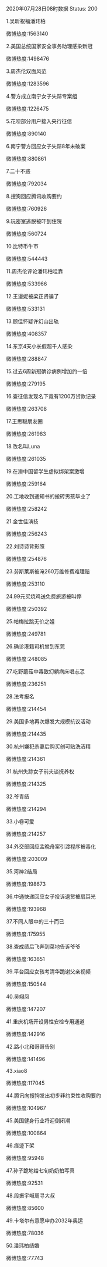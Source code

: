 2020年07月28日08时数据
Status: 200

1.吴昕祝福潘玮柏

微博热度:1563140

2.美国总统国家安全事务助理感染新冠

微博热度:1498476

3.周杰伦双面风范

微博热度:1283596

4.警方成立南宁女子失踪专案组

微博热度:1226475

5.花呗部分用户接入央行征信

微博热度:890140

6.南宁警方回应女子失踪8年未破案

微博热度:880861

7.二十不惑

微博热度:792034

8.搜狗回应腾讯收购要约

微博热度:760926

9.玩密室逃脱被吓到住院

微博热度:560724

10.比特币牛市

微博热度:544443

11.周杰伦评论潘玮柏哇靠

微博热度:533966

12.王漫妮被梁正贤骗了

微博热度:533131

13.顾佳怀疑许幻山出轨

微博热度:408357

14.东京4天小长假超千人感染

微博热度:288847

15.过去6周新冠确诊病例增加约一倍

微博热度:279195

16.查征信发现名下竟有1200万贷款记录

微博热度:263708

17.王思聪朋友圈

微博热度:261983

18.改名叫Luna

微博热度:261035

19.在澳中国留学生虚拟绑架案激增

微博热度:259164

20.工地收到通知书的搬砖男孩毕业了

微博热度:258242

21.金世佳演技

微博热度:256243

22.刘诗诗背影照

微博热度:254876

23.劳斯莱斯被淹260万维修费难理赔

微博热度:253110

24.99元买烧鸡送免费旅游被叫停

微博热度:250392

25.帕梅拉跳无价之姐

微博热度:249781

26.确诊港籍司机曾到东莞

微博热度:248085

27.吃野蘑菇中毒致幻躺病床唱忐忑

微博热度:236251

28.法考报名

微博热度:214454

29.美国多地再次爆发大规模抗议活动

微博热度:214435

30.杭州嫌犯杀妻后购买创可贴洗洁精

微博热度:214361

31.杭州失踪女子前夫谈抚养权

微博热度:214325

32.爷青结

微博热度:214294

33.小卷可爱

微博热度:214257

34.外交部回应孟晚舟案引渡程序被毒化

微博热度:203009

35.河神2结局

微博热度:198673

36.中通快递回应女子投诉退货被扇耳光

微博热度:193968

37.不同人眼中的三十而已

微博热度:175955

38.查成绩后飞奔到菜地告诉爷爷

微博热度:163651

39.平台回应女孩考清华跪谢父亲视频

微博热度:150544

40.吴翊凤

微博热度:147207

41.重庆机场开设男性安检专用通道

微博热度:142916

42.路小北和哥哥告别

微博热度:141496

43.xiao8

微博热度:117045

44.腾讯向搜狗发出初步非约束性收购要约

微博热度:104967

45.美国健身行业将迎倒闭潮

微博热度:100864

46.痕迹下架

微博热度:95948

47.孙子跪地给七旬奶奶拍写真

微博热度:92531

48.段振宇喊周寻大叔

微博热度:85600

49.卡塔尔有意愿申办2032年奥运

微博热度:78036

50.潘玮柏结婚

微博热度:77743

